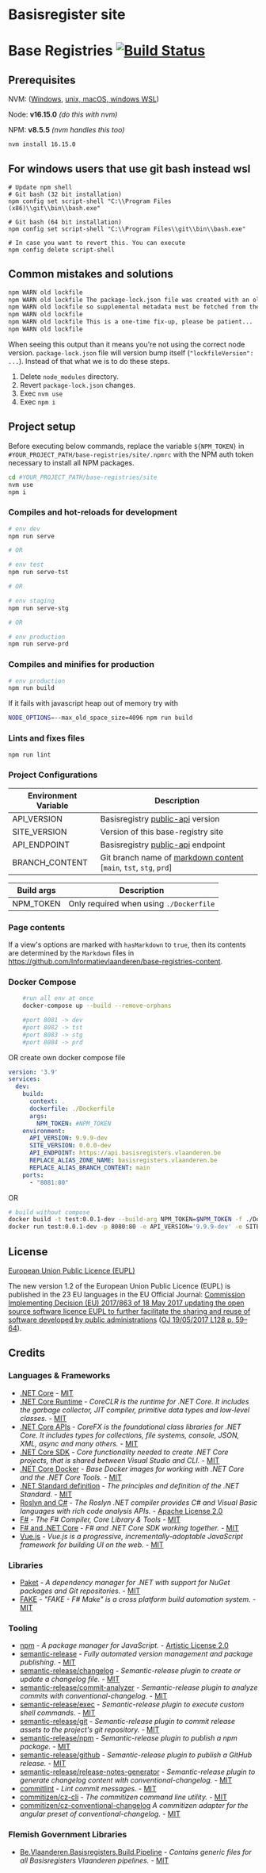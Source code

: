 # Basisregister site

# Base Registries [![Build Status](https://github.com/Informatievlaanderen/base-registries/workflows/CI/badge.svg)](https://github.com/Informatievlaanderen/base-registries/actions)

## Prerequisites

NVM: ([Windows][1], [unix, macOS, windows WSL](2))

Node: **v16.15.0** *(do this with nvm)*

NPM: **v8.5.5** *(nvm handles this too)*

``` bash
nvm install 16.15.0 
```

[1]:(https://github.com/coreybutler/nvm-windows)
[2]:(https://github.com/nvm-sh/nvm/tree/master.1#installing-and-updating)

## For windows users that use git bash instead wsl

``` shell
# Update npm shell 
# Git bash (32 bit installation)
npm config set script-shell "C:\\Program Files (x86)\\git\\bin\\bash.exe"

# Git bash (64 bit installation)
npm config set script-shell "C:\\Program Files\\git\\bin\\bash.exe"

# In case you want to revert this. You can execute 
npm config delete script-shell
````

## Common mistakes and solutions

``` bash
npm WARN old lockfile 
npm WARN old lockfile The package-lock.json file was created with an old version of npm,
npm WARN old lockfile so supplemental metadata must be fetched from the registry.
npm WARN old lockfile 
npm WARN old lockfile This is a one-time fix-up, please be patient...
npm WARN old lockfile 
```

When seeing this output than it means you're not using the correct node version.
`package-lock.json` file will version bump itself (`"lockfileVersion": ...`).
Instead of that what we is to do these steps.

1. Delete `node_modules` directory.
2. Revert `package-lock.json` changes.
3. Exec `nvm use`
4. Exec `npm i`


## Project setup

Before executing below commands, replace the variable `${NPM_TOKEN}` in `#YOUR_PROJECT_PATH/base-registries/site/.npmrc` with the NPM auth token necessary to install all NPM packages.

``` bash
cd #YOUR_PROJECT_PATH/base-registries/site
nvm use
npm i
```

### Compiles and hot-reloads for development
``` bash
# env dev
npm run serve

# OR

# env test
npm run serve-tst

# OR

# env staging
npm run serve-stg

# OR

# env production
npm run serve-prd
```

### Compiles and minifies for production
``` bash
# env production
npm run build
```
If it fails with javascript heap out of memory try with
```bash
NODE_OPTIONS=--max_old_space_size=4096 npm run build
```


### Lints and fixes files
``` bash
npm run lint
```

### Project Configurations

| Environment Variable | Description |
|----------------------|-------------|
| API_VERSION | Basisregistry [public-api][3] version |
| SITE_VERSION | Version of this base-registry site |
| API_ENDPOINT | Basisregistry [public-api][3] endpoint |
| BRANCH_CONTENT | Git branch name of [markdown content](https://github.com/Informatievlaanderen/base-registries-content) [`main`, `tst`, `stg`, `prd`]

| Build args | Description |
|----------------------|-------------|
| NPM_TOKEN | Only required when using `./Dockerfile` |


[3]:https://github.com/Informatievlaanderen/public-api

### Page contents

If a view's options are marked with `hasMarkdown` to `true`, then its contents are determined by the `Markdown` files in https://github.com/Informatievlaanderen/base-registries-content.

### Docker Compose

``` bash
    #run all env at once
    docker-compose up --build --remove-orphans

    #port 8081 -> dev
    #port 8082 -> tst
    #port 8083 -> stg
    #port 8084 -> prd
```
OR create own docker compose file
``` yaml
version: '3.9'
services:
  dev:
    build:
      context: .
      dockerfile: ./Dockerfile
      args:
        NPM_TOKEN: #NPM_TOKEN
    environment:
      API_VERSION: 9.9.9-dev
      SITE_VERSION: 0.0.0-dev
      API_ENDPOINT: https://api.basisregisters.vlaanderen.be
      REPLACE_ALIAS_ZONE_NAME: basisregisters.vlaanderen.be
      REPLACE_ALIAS_BRANCH_CONTENT: main
    ports:
      - "8081:80"
```

OR

``` bash
# build without compose
docker build -t test:0.0.1-dev --build-arg NPM_TOKEN=$NPM_TOKEN -f ./Dockerfile ./
docker run test:0.0.1-dev -p 8080:80 -e API_VERSION='9.9.9-dev' -e SITE_VERSION='0.0.0-dev' -e API_ENDPOINT='https://api.basisregisters.vlaanderen.be' -e REPLACE_ALIAS_ZONE_NAME='basisregisters.vlaanderen.be' -e REPLACE_ALIAS_BRANCH_CONTENT='main'
```

## License

[European Union Public Licence (EUPL)](https://joinup.ec.europa.eu/news/understanding-eupl-v12)

The new version 1.2 of the European Union Public Licence (EUPL) is published in the 23 EU languages in the EU Official Journal: [Commission Implementing Decision (EU) 2017/863 of 18 May 2017 updating the open source software licence EUPL to further facilitate the sharing and reuse of software developed by public administrations](https://eur-lex.europa.eu/legal-content/EN/TXT/?uri=uriserv:OJ.L_.2017.128.01.0059.01.ENG&toc=OJ:L:2017:128:FULL) ([OJ 19/05/2017 L128 p. 59–64](https://eur-lex.europa.eu/legal-content/EN/TXT/?uri=uriserv:OJ.L_.2017.128.01.0059.01.ENG&toc=OJ:L:2017:128:FULL)).

## Credits

### Languages & Frameworks

* [.NET Core](https://github.com/Microsoft/dotnet/blob/master/LICENSE) - [MIT](https://choosealicense.com/licenses/mit/)
* [.NET Core Runtime](https://github.com/dotnet/coreclr/blob/master/LICENSE.TXT) - _CoreCLR is the runtime for .NET Core. It includes the garbage collector, JIT compiler, primitive data types and low-level classes._ - [MIT](https://choosealicense.com/licenses/mit/)
* [.NET Core APIs](https://github.com/dotnet/corefx/blob/master/LICENSE.TXT) - _CoreFX is the foundational class libraries for .NET Core. It includes types for collections, file systems, console, JSON, XML, async and many others._ - [MIT](https://choosealicense.com/licenses/mit/)
* [.NET Core SDK](https://github.com/dotnet/sdk/blob/master/LICENSE.TXT) - _Core functionality needed to create .NET Core projects, that is shared between Visual Studio and CLI._ - [MIT](https://choosealicense.com/licenses/mit/)
* [.NET Core Docker](https://github.com/dotnet/dotnet-docker/blob/master/LICENSE) - _Base Docker images for working with .NET Core and the .NET Core Tools._ - [MIT](https://choosealicense.com/licenses/mit/)
* [.NET Standard definition](https://github.com/dotnet/standard/blob/master/LICENSE.TXT) - _The principles and definition of the .NET Standard._ - [MIT](https://choosealicense.com/licenses/mit/)
* [Roslyn and C#](https://github.com/dotnet/roslyn/blob/master/License.txt) - _The Roslyn .NET compiler provides C# and Visual Basic languages with rich code analysis APIs._ - [Apache License 2.0](https://choosealicense.com/licenses/apache-2.0/)
* [F#](https://github.com/fsharp/fsharp/blob/master/LICENSE) - _The F# Compiler, Core Library & Tools_ - [MIT](https://choosealicense.com/licenses/mit/)
* [F# and .NET Core](https://github.com/dotnet/netcorecli-fsc/blob/master/LICENSE) - _F# and .NET Core SDK working together._ - [MIT](https://choosealicense.com/licenses/mit/)
* [Vue.js](https://github.com/vuejs/vue/blob/dev/LICENSE) - _Vue.js is a progressive, incrementally-adoptable JavaScript framework for building UI on the web._ - [MIT](https://choosealicense.com/licenses/mit/)

### Libraries

* [Paket](https://fsprojects.github.io/Paket/license.html) - _A dependency manager for .NET with support for NuGet packages and Git repositories._ - [MIT](https://choosealicense.com/licenses/mit/)
* [FAKE](https://github.com/fsharp/FAKE/blob/release/next/License.txt) - _"FAKE - F# Make" is a cross platform build automation system._ - [MIT](https://choosealicense.com/licenses/mit/)

### Tooling

* [npm](https://github.com/npm/cli/blob/latest/LICENSE) - _A package manager for JavaScript._ - [Artistic License 2.0](https://choosealicense.com/licenses/artistic-2.0/)
* [semantic-release](https://github.com/semantic-release/semantic-release/blob/master/LICENSE) - _Fully automated version management and package publishing._ - [MIT](https://choosealicense.com/licenses/mit/)
* [semantic-release/changelog](https://github.com/semantic-release/changelog/blob/master/LICENSE) - _Semantic-release plugin to create or update a changelog file._ - [MIT](https://choosealicense.com/licenses/mit/)
* [semantic-release/commit-analyzer](https://github.com/semantic-release/commit-analyzer/blob/master/LICENSE) - _Semantic-release plugin to analyze commits with conventional-changelog._ - [MIT](https://choosealicense.com/licenses/mit/)
* [semantic-release/exec](https://github.com/semantic-release/exec/blob/master/LICENSE) - _Semantic-release plugin to execute custom shell commands._ - [MIT](https://choosealicense.com/licenses/mit/)
* [semantic-release/git](https://github.com/semantic-release/git/blob/master/LICENSE) - _Semantic-release plugin to commit release assets to the project's git repository._ - [MIT](https://choosealicense.com/licenses/mit/)
* [semantic-release/npm](https://github.com/semantic-release/npm/blob/master/LICENSE) - _Semantic-release plugin to publish a npm package._ - [MIT](https://choosealicense.com/licenses/mit/)
* [semantic-release/github](https://github.com/semantic-release/github/blob/master/LICENSE) - _Semantic-release plugin to publish a GitHub release._ - [MIT](https://choosealicense.com/licenses/mit/)
* [semantic-release/release-notes-generator](https://github.com/semantic-release/release-notes-generator/blob/master/LICENSE) - _Semantic-release plugin to generate changelog content with conventional-changelog._ - [MIT](https://choosealicense.com/licenses/mit/)
* [commitlint](https://github.com/marionebl/commitlint/blob/master/license.md) - _Lint commit messages._ - [MIT](https://choosealicense.com/licenses/mit/)
* [commitizen/cz-cli](https://github.com/commitizen/cz-cli/blob/master/LICENSE) - _The commitizen command line utility._ - [MIT](https://choosealicense.com/licenses/mit/)
* [commitizen/cz-conventional-changelog](https://github.com/commitizen/cz-conventional-changelog/blob/master/LICENSE) _A commitizen adapter for the angular preset of conventional-changelog._ - [MIT](https://choosealicense.com/licenses/mit/)

### Flemish Government Libraries

* [Be.Vlaanderen.Basisregisters.Build.Pipeline](https://github.com/informatievlaanderen/build-pipeline/blob/master/LICENSE) - _Contains generic files for all Basisregisters Vlaanderen pipelines._ - [MIT](https://choosealicense.com/licenses/mit/)
